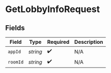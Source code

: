 # GetLobbyInfoRequest


## Fields

| Field              | Type               | Required           | Description        |
| ------------------ | ------------------ | ------------------ | ------------------ |
| `appId`            | *string*           | :heavy_check_mark: | N/A                |
| `roomId`           | *string*           | :heavy_check_mark: | N/A                |